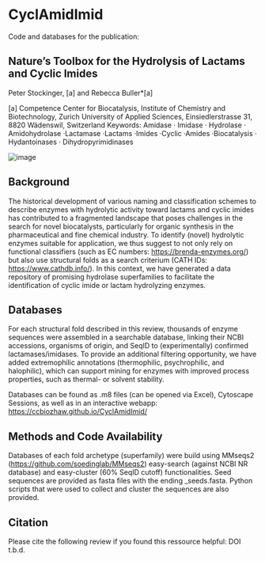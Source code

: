 # CyclAmidImid

Code and databases for the publication: 
## Nature’s Toolbox for the Hydrolysis of Lactams and Cyclic Imides
Peter Stockinger, [a] and Rebecca Buller*[a]

[a] Competence Center for Biocatalysis, Institute of Chemistry and Biotechnology, Zurich University of Applied Sciences, Einsiedlerstrasse 31, 8820 Wädenswil, Switzerland
Keywords: Amidase · Imidase · Hydrolase · Amidohydrolase ·Lactamase ·Lactams ·Imides ·Cyclic ·Amides ·Biocatalysis · Hydantoinases · Dihydropyrimidinases 

![image](https://github.com/user-attachments/assets/33f5a252-cd52-4b03-b85d-a35f022a7b8f)


## Background

The historical development of various naming and classification schemes to describe enzymes with hydrolytic activity toward lactams and cyclic imides has contributed to a fragmented landscape that poses challenges in the search for novel biocatalysts, particularly for organic synthesis in the pharmaceutical and fine chemical industry. To identify (novel) hydrolytic enzymes suitable for application, we thus suggest to not only rely on functional classifiers (such as EC numbers: https://brenda-enzymes.org/) but also use structural folds as a search criterium (CATH IDs: https://www.cathdb.info/). In this context, we have generated a data repository of promising hydrolase superfamilies to facilitate the identification of cyclic imide or lactam hydrolyzing enzymes.

## Databases

For each structural fold described in this review, thousands of enzyme sequences were assembled in a searchable database, linking their NCBI accessions, organisms of origin, and SeqID to (experimentally) confirmed lactamases/imidases. To provide an additional filtering opportunity, we have added extremophilic annotations (thermophilic, psychrophilic, and halophilic), which can support mining for enzymes with improved process properties, such as thermal- or solvent stability.

Databases can be found as .m8 files (can be opened via Excel), Cytoscape Sessions, as well as in an interactive webapp:
https://ccbiozhaw.github.io/CyclAmidImid/

## Methods and Code Availability
Databases of each fold archetype (superfamily)  were build using MMseqs2 (https://github.com/soedinglab/MMseqs2) easy-search (against NCBI NR database) and easy-cluster (60% SeqID cutoff) functionalities.
Seed sequences are provided as fasta files with the ending _seeds.fasta.
Python scripts that were used to collect and cluster the sequences are also provided.

## Citation
Please cite the following review if you found this ressource helpful:
DOI t.b.d.
